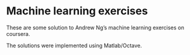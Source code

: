 # Machine learning exercises

These are some solution to Andrew Ng’s machine learning exercises on coursera.

The solutions were implemented using Matlab/Octave.
